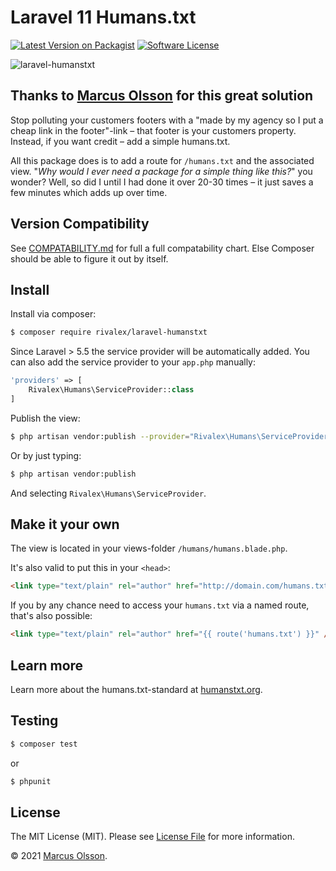 # Laravel 11 Humans.txt

[![Latest Version on Packagist][ico-version]][link-packagist]
[![Software License][ico-license]](LICENSE.md)

![laravel-humanstxt](https://user-images.githubusercontent.com/907114/40529961-3e562f5a-5ff7-11e8-8eeb-00164e400e77.png)

## Thanks to [Marcus Olsson](https://marcusolsson.me/) for this great solution

Stop polluting your customers footers with a "made by my agency so I put a cheap link in the footer"-link – that footer is your customers property. Instead, if you want credit – add a simple humans.txt.

All this package does is to add a route for `/humans.txt` and the associated view. "*Why would I ever need a package for a simple thing like this?*" you wonder? Well, so did I until I had done it over 20-30 times – it just saves a few minutes which adds up over time.

## Version Compatibility

See [COMPATABILITY.md](COMPATABILITY.md) for full a full compatability chart. Else Composer should be able to figure it out by itself.

## Install

Install via composer:

``` bash
$ composer require rivalex/laravel-humanstxt
```

Since Laravel > 5.5 the service provider will be automatically added. You can also add the service provider to your `app.php` manually:

``` php
'providers' => [
    Rivalex\Humans\ServiceProvider::class
]
```

Publish the view:

``` bash
$ php artisan vendor:publish --provider="Rivalex\Humans\ServiceProvider"
```

Or by just typing:

``` bash
$ php artisan vendor:publish
```

And selecting `Rivalex\Humans\ServiceProvider`.

## Make it your own

The view is located in your views-folder `/humans/humans.blade.php`.

It's also valid to put this in your `<head>`:

``` html
<link type="text/plain" rel="author" href="http://domain.com/humans.txt" />
```

If you by any chance need to access your `humans.txt` via a named route, that's also possible:

``` html
<link type="text/plain" rel="author" href="{{ route('humans.txt') }}" />
```

## Learn more

Learn more about the humans.txt-standard at [humanstxt.org](http://humanstxt.org/).

## Testing

``` bash
$ composer test
```

or

``` bash
$ phpunit
```

## License

The MIT License (MIT). Please see [License File](LICENSE.md) for more information.

© 2021 [Marcus Olsson](https://marcusolsson.me/).

[ico-version]: https://img.shields.io/packagist/v/olssonm/l5-humans.svg?style=flat-square
[ico-license]: https://img.shields.io/badge/license-MIT-brightgreen.svg?style=flat-square
[ico-travis]: https://img.shields.io/travis/olssonm/l5-humans/master.svg?style=flat-square
[link-packagist]: https://packagist.org/packages/olssonm/l5-humans

